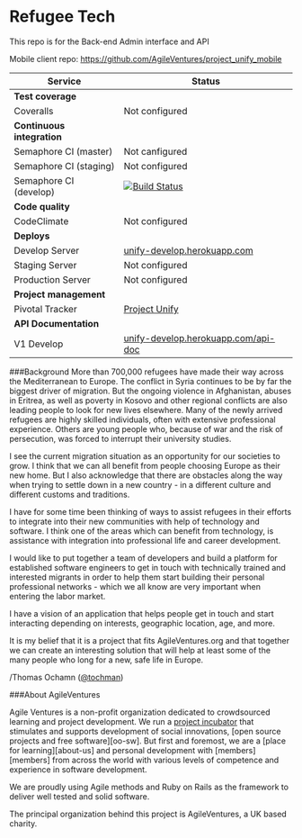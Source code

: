 # Refugee Tech


This repo is for the Back-end Admin interface and API

Mobile client repo: https://github.com/AgileVentures/project_unify_mobile

 Service                 |  Status      |
|------------------------ | ----------------- |
| **Test coverage**         |                  |
| Coveralls                |  Not configured   |
| **Continuous integration** |    |
| Semaphore CI (master)       | Not canfigured|
| Semaphore CI (staging)       | Not configured|
| Semaphore CI (develop)      | [![Build Status](https://semaphoreci.com/api/v1/agileventures/project_unify/branches/develop/badge.svg)](https://semaphoreci.com/agileventures/project_unify)  |
| **Code quality**            |         |
| CodeClimate             | Not configured |
|**Deploys**                |         |
| Develop Server           | [unify-develop.herokuapp.com](http://unify-develop.herokuapp.com/) |
| Staging Server           |Not configured |
| Production Server        | Not configured |
|**Project management**       |         |
|Pivotal Tracker          |[Project Unify](https://www.pivotaltracker.com/n/projects/1525675)|
|**API Documentation**       |         |
| V1 Develop | [unify-develop.herokuapp.com/api-doc](http://unify-develop.herokuapp.com/api-doc)

###Background
More than 700,000 refugees have made their way across the Mediterranean to Europe. The conflict in Syria continues to be by far the biggest driver of migration. But the ongoing violence in Afghanistan, abuses in Eritrea, as well as poverty in Kosovo and other regional conflicts are also leading people to look for new lives elsewhere. Many of the newly arrived refugees are highly skilled individuals, often with extensive professional experience. Others are young people who, because of war and the risk of persecution, was forced to interrupt their university studies.

I see the current migration situation as an opportunity for our societies to grow. I think that we can all benefit from people choosing Europe as their new home. But I also acknowledge that there are obstacles along the way when trying to settle down in a new country - in a different culture and different customs and traditions.

I have for some time been thinking of ways to assist refugees in their efforts to integrate into their new communities with help of technology and software. I think one of the areas which can benefit from technology, is assistance with integration into professional life and career development.

I would like to put together a team of developers and build a platform for established software engineers to get in touch with technically trained and interested migrants in order to help them start building their personal professional networks - which we all know are very important when entering the labor market.

I have a vision of an application that helps people get in touch and start interacting depending on interests, geographic location, age, and more.

It is my belief that it is a project that fits AgileVentures.org and that together we can create an interesting solution that will help at least some of the many people who long for a new, safe life in Europe.

/Thomas Ochamn ([@tochman](https://github.com/tochman))

###About AgileVentures

Agile Ventures is a non-profit organization dedicated to crowdsourced learning and project development. We run a [project incubator](http://www.agileventures.org/projects) that stimulates and supports development of social innovations, [open source projects and free software][oo-sw]. But first and foremost, we are a [place for learning][about-us] and personal development with [members][members] from across the world with various levels of competence and experience in software development.

We are proudly using Agile methods and Ruby on Rails as the framework to deliver well tested and solid software.

The principal organization behind this project is AgileVentures, a UK based charity.

